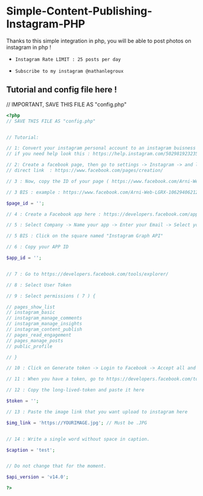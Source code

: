 # Simple-Content-Publishing-Instagram-PHP
Thanks to this simple integration in php, you will be able to post photos on instagram in php !


- `Instagram Rate LIMIT : 25 posts per day `

- `Subscribe to my instagram @nathanlegroux `

## Tutorial and config file here !


// IMPORTANT, SAVE THIS FILE AS "config.php" 

```php
<?php
// SAVE THIS FILE AS "config.php"


// Tutorial: 

// 1: Convert your instagram personal account to an instagram buisness account. 
// if you need help look this : https://help.instagram.com/502981923235522

// 2: Create a facebook page, then go to settings -> Instagram -> and link your buisness account.
// direct link  : https://www.facebook.com/pages/creation/

// 3 : Now, copy the ID of your page ( https://www.facebook.com/Arni-Web-LGRX-ID_IS_HERE/about/?ref=page_internal ) 

// 3 BIS : example : https://www.facebook.com/Arni-Web-LGRX-106294062129244/about/?ref=page_internal -> ID is = 106294062129244

$page_id = '';

// 4 : Create a Facebook app here : https://developers.facebook.com/apps/

// 5 : Select Company -> Name your app -> Enter your Email -> Select your buisness account ( IMPORTANT )

// 5 BIS : Click on the square named "Instagram Graph API"

// 6 : Copy your APP ID 

$app_id = '';


// 7 : Go to https://developers.facebook.com/tools/explorer/

// 8 : Select User Token 

// 9 : Select permissions ( 7 ) {

// pages_show_list
// instagram_basic
// instagram_manage_comments
// instagram_manage_insights
// instagram_content_publish
// pages_read_engagement
// pages_manage_posts
// public_profile

// }

// 10 : Click on Generate token -> Login to Facebook -> Accept all and Check your instagram account in the list !

// 11 : When you have a token, go to https://developers.facebook.com/tools/debug/accesstoken/ -> Click on debug -> in the bottom of the page, Click on Generate Long-Lived Token

// 12 : Copy the long-lived-token and paste it here 

$token = '';

// 13 : Paste the image link that you want upload to instagram here 

$img_link = 'https://YOURIMAGE.jpg'; // Must be .JPG


// 14 : Write a single word without space in caption.

$caption = 'test';


// Do not change that for the moment.

$api_version = 'v14.0';

?>

```


